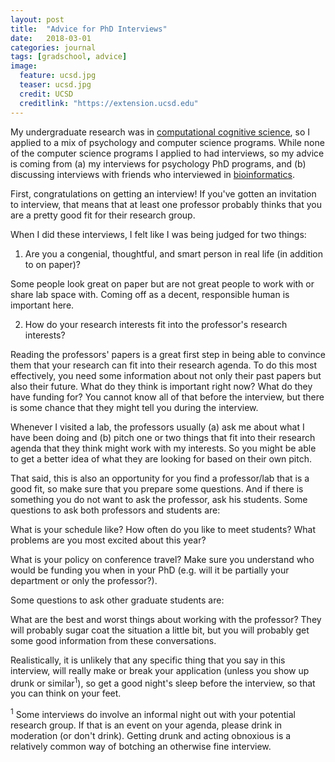 ```yaml
---
layout: post
title:  "Advice for PhD Interviews"
date:   2018-03-01
categories: journal
tags: [gradschool, advice]
image:
  feature: ucsd.jpg
  teaser: ucsd.jpg
  credit: UCSD
  creditlink: "https://extension.ucsd.edu"
---
```


<p class="intro"><span class="dropcap">M</span>y undergraduate research was in <a href="https://en.wikipedia.org/wiki/Computational_cognition">computational cognitive science</a>, so I applied to a mix of psychology and computer science programs. While none of the computer science programs I applied to had interviews, so my advice is coming from (a) my interviews for psychology PhD programs, and (b) discussing interviews with friends who interviewed in <a href="2018-03-01-grad-school-interviews.markdown">bioinformatics</a>.</p>

First, congratulations on getting an interview! If you've gotten an invitation to interview, that means that at least one professor probably thinks that you are a pretty good fit for their research group. 

When I did these interviews, I felt like I was being judged for two things:
 
1. Are you a congenial, thoughtful, and smart person in real life (in addition to on paper)? 

Some people look great on paper but are not great people to work with or share lab space with. Coming off as a decent, responsible human is important here. 

2. How do your research interests fit into the professor's research interests? 

Reading the professors' papers is a great first step in being able to convince them that your research can fit into their research agenda. To do this most effectively, you need some information about not only their past papers but also their future. What do they think is important right now? What do they have funding for?  You cannot know all of that before the interview, but there is some chance that they might tell you during the interview. 

Whenever I visited a lab, the professors usually (a) ask me about what I have been doing and (b) pitch one or two things that fit into their research agenda that they think might work with my interests. So you might be able to get a better idea of what they are looking for based on their own pitch. 

That said, this is also an opportunity for you find a professor/lab that is a good fit, so make sure that you prepare some questions.  And if there is something you do not want to ask the professor, ask his students. Some questions to ask both professors and students are: 

What is your schedule like? How often do you like to meet students? What problems are you most excited about this year?

What is your policy on conference travel? Make sure you understand who would be funding you when in your PhD (e.g. will it be partially your department or only the professor?). 

Some questions to ask other graduate students are:

What are the best and worst things about working with the professor? They will probably sugar coat the situation a little bit, but you will probably get some good information from these conversations. 

Realistically, it is unlikely that any specific thing that you say in this interview, will really make or break your application (unless you show up drunk or similar<sup>1</sup>), so get a good night's sleep before the interview, so that you can think on your feet. 

<sup>1</sup> Some interviews do involve an informal night out with your potential research group. If that is an event on your agenda, please drink in moderation (or don't drink). Getting drunk and acting obnoxious is a relatively common way of botching an otherwise fine interview. 
